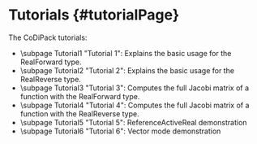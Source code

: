 Tutorials {#tutorialPage}
=======

The CoDiPack tutorials:
  - \subpage Tutorial1 "Tutorial 1": Explains the basic usage for the RealForward type.
  - \subpage Tutorial2 "Tutorial 2": Explains the basic usage for the RealReverse type.
  - \subpage Tutorial3 "Tutorial 3": Computes the full Jacobi matrix of a function with the RealForward type.
  - \subpage Tutorial4 "Tutorial 4": Computes the full Jacobi matrix of a function with the RealReverse type.
  - \subpage Tutorial5 "Tutorial 5": ReferenceActiveReal demonstration
  - \subpage Tutorial6 "Tutorial 6": Vector mode demonstration
